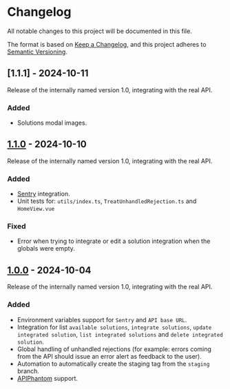 # Changelog

All notable changes to this project will be documented in this file.

The format is based on [Keep a Changelog](https://keepachangelog.com/en/1.1.0/),
and this project adheres to [Semantic Versioning](https://semver.org/spec/v2.0.0.html).

## [1.1.1] - 2024-10-11

Release of the internally named version 1.0, integrating with the real API.


### Added

- Solutions modal images.


## [1.1.0] - 2024-10-10

Release of the internally named version 1.0, integrating with the real API.


### Added

- [Sentry](https://sentry.io/) integration.
- Unit tests for: `utils/index.ts`, `TreatUnhandledRejection.ts` and `HomeView.vue`

### Fixed

- Error when trying to integrate or edit a solution integration when the globals were empty.

## [1.0.0] - 2024-10-04

Release of the internally named version 1.0, integrating with the real API.

### Added

- Environment variables support for `Sentry` and `API base URL`.
- Integration for list `available solutions`, `integrate solutions`, `update integrated solution`, `list integrated solutions` and `delete integrated solution`.
- Global handling of unhandled rejections (for example: errors coming from the API should issue an error alert as feedback to the user).
- Automation to automatically create the staging tag from the `staging` branch.
- [APIPhantom](https://github.com/weni-ai/APIPhantom) support.

[1.0.0]: https://github.com/weni-ai/commerce-webapp/compare/0.1.3...1.0.0
[1.1.0]: https://github.com/weni-ai/commerce-webapp/compare/1.0.0...1.1.0
